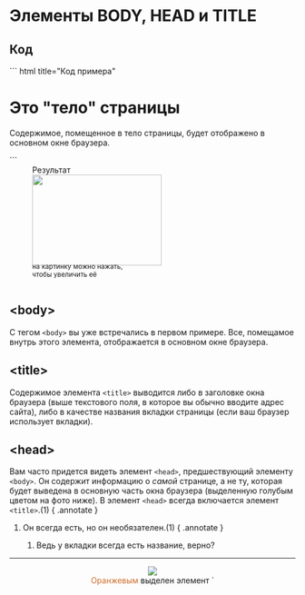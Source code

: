 # Элементы BODY, HEAD и TITLE

## Код

<div style="overflow:auto" markdown>
<div style="float:left;margin-right:10px;">
``` html title="Код примера"
<html>
    <head>
        <title>Это заголовок страницы</title>
    </head>
    <body>
        <h1>Это "тело" страницы</h1>
        <p>Содержимое, помещенное в тело страницы,
            будет отображено в основном окне браузера.
        </p>
    </body>
</html>
```
</div>

<figure><figcaption>Результат</figcaption><img src="/sitetest/assets/images/browserbht.png" width="228" height="160"/><figcaption style="margin-top:-5px"><sub>на картинку можно нажать,<br>чтобы увеличить её</sub></figcaption><figure></div>

## &lt;body&gt;

С тегом `<body>` вы уже встречались в первом примере. Все, помещамое внутрь этого элемента, отображается в основном окне браузера.

## &lt;title&gt;

Содержимое элемента `<title>` выводится либо в заголовке окна браузера (выше текстового поля, в которое вы обычно вводите адрес сайта), либо в качестве названия вкладки страницы (если ваш браузер использует вкладки).

## &lt;head&gt;

Вам часто придется видеть элемент `<head>`, предшествующий элементу `<body>`. Он содержит информацию о *самой* странице, а не ту, которая будет выведена в основную часть окна браузера (выделенную голубым цветом на фото ниже). В элемент `<head>` всегда включается элемент `<title>`.(1)
{ .annotate }

1.  Он всегда есть, но он необязателен.(1)
{ .annotate }

    1.  Ведь у вкладки всегда есть название, верно?    

<hr><div style="text-align:center"><img src="/sitetest/assets/images/browserbhtHL.png"/></div>

<center><span style="color:#CE6E2C;">Оранжевым</span> выделен элемент `<title>`<br><span style="color:#5151F2;">Синим</span> — `<body>`


<div style="display: flex; justify-content: space-between; padding: 20px; margin-top:30px;"><button class="custom-button" style="background-color: rgb(0, 148, 133); color: white; font-family: 'Roboto', sans-serif; border: none; cursor: pointer; padding: 10px 20px; font-size: 16px; display: flex; align-items: center;" onclick="window.location.href='/sitetest/html/struct/htmlex/meaning/'"><svg xmlns="http://www.w3.org/2000/svg" viewBox="0 0 24 24" style="fill: white; width: 20px; height: 20px;"><path d="M15 18l-6-6 6-6" /></svg><span style="margin: 0 10px;">Предыдущая страница</span></button><button class="custom-button" style="background-color: rgb(0, 148, 133); color: white; font-family: 'Roboto', sans-serif; border: none; cursor: pointer; padding: 10px 20px; font-size: 16px; display: flex; align-items: center;" onclick="window.location.href='/sitetest/html/text/'"><span style="margin: 0 10px;">Следующая глава</span><svg xmlns="http://www.w3.org/2000/svg" viewBox="0 0 24 24" style="fill: white; width: 20px; height: 20px;"><path d="M9 18l6-6-6-6" /></svg></button></div>
